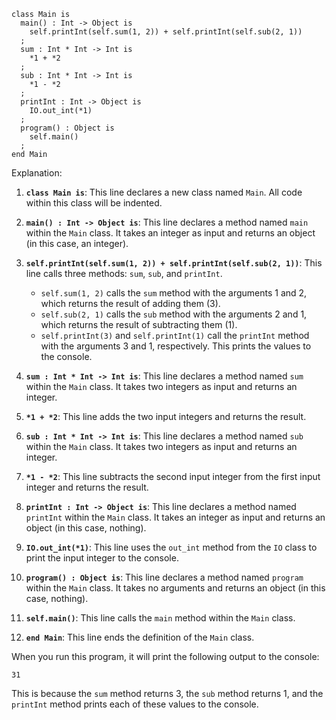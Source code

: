 ```cool
class Main is
  main() : Int -> Object is
    self.printInt(self.sum(1, 2)) + self.printInt(self.sub(2, 1))
  ;
  sum : Int * Int -> Int is
    *1 + *2
  ;
  sub : Int * Int -> Int is
    *1 - *2
  ;
  printInt : Int -> Object is
    IO.out_int(*1)
  ;
  program() : Object is
    self.main()
  ;
end Main
```
Explanation:

1. **`class Main is`**: This line declares a new class named `Main`. All code within this class will be indented.

2. **`main() : Int -> Object is`**: This line declares a method named `main` within the `Main` class. It takes an integer as input and returns an object (in this case, an integer).

3. **`self.printInt(self.sum(1, 2)) + self.printInt(self.sub(2, 1))`**: This line calls three methods: `sum`, `sub`, and `printInt`.
   - `self.sum(1, 2)` calls the `sum` method with the arguments 1 and 2, which returns the result of adding them (3).
   - `self.sub(2, 1)` calls the `sub` method with the arguments 2 and 1, which returns the result of subtracting them (1).
   - `self.printInt(3)` and `self.printInt(1)` call the `printInt` method with the arguments 3 and 1, respectively. This prints the values to the console.

4. **`sum : Int * Int -> Int is`**: This line declares a method named `sum` within the `Main` class. It takes two integers as input and returns an integer.

5. **`*1 + *2`**: This line adds the two input integers and returns the result.

6. **`sub : Int * Int -> Int is`**: This line declares a method named `sub` within the `Main` class. It takes two integers as input and returns an integer.

7. **`*1 - *2`**: This line subtracts the second input integer from the first input integer and returns the result.

8. **`printInt : Int -> Object is`**: This line declares a method named `printInt` within the `Main` class. It takes an integer as input and returns an object (in this case, nothing).

9. **`IO.out_int(*1)`**: This line uses the `out_int` method from the `IO` class to print the input integer to the console.

10. **`program() : Object is`**: This line declares a method named `program` within the `Main` class. It takes no arguments and returns an object (in this case, nothing).

11. **`self.main()`**: This line calls the `main` method within the `Main` class.

12. **`end Main`**: This line ends the definition of the `Main` class.

When you run this program, it will print the following output to the console:

```
31
```

This is because the `sum` method returns 3, the `sub` method returns 1, and the `printInt` method prints each of these values to the console.